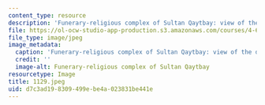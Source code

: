 ```yaml
---
content_type: resource
description: 'Funerary-religious complex of Sultan Qaytbay: view of the dome.'
file: https://ol-ocw-studio-app-production.s3.amazonaws.com/courses/4-615-the-architecture-of-cairo-spring-2002/d7c3ad198309499ebe4a023831be441e_1129.jpeg
file_type: image/jpeg
image_metadata:
  caption: 'Funerary-religious complex of Sultan Qaytbay: view of the dome.'
  credit: ''
  image-alt: Funerary-religious complex of Sultan Qaytbay
resourcetype: Image
title: 1129.jpeg
uid: d7c3ad19-8309-499e-be4a-023831be441e
---
```


